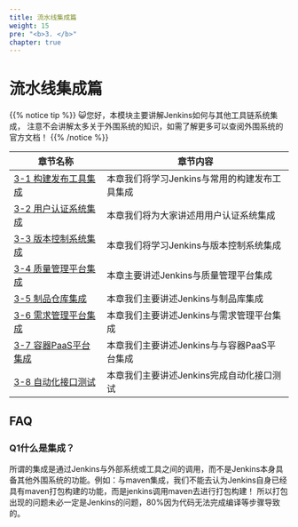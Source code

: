 ```yaml
---
title: 流水线集成篇
weight: 15
pre: "<b>3. </b>"
chapter: true
---
```



# 流水线集成篇

{{% notice tip %}}
😺您好，本模块主要讲解Jenkins如何与其他工具链系统集成， 注意不会讲解太多关于外围系统的知识，如需了解更多可以查阅外围系统的官方文档！
{{% /notice %}}


| 章节名称 | 章节内容 |
| ------ | ----------- |
| [3-1 构建发布工具集成](chapter01/) |本章我们将学习Jenkins与常用的构建发布工具集成|
| [3-2 用户认证系统集成](chapter02/) | 本章我们将为大家讲述用用户认证系统集成|
| [3-3 版本控制系统集成](chapter03/) |本章我们将学习Jenkins与版本控制系统集成|
| [3-4 质量管理平台集成](chapter04/) | 本章主要讲述Jenkins与质量管理平台集成|
| [3-5 制品仓库集成](chapter05/) | 本章我们主要讲述Jenkins与制品库集成 |
| [3-6 需求管理平台集成](chapter06/) | 本章我们主要讲述Jenkins与需求管理平台集成 |
| [3-7 容器PaaS平台集成](chapter07/) | 本章我们主要讲述Jenkins与与容器PaaS平台集成 |
| [3-8 自动化接口测试](chapter08/) | 本章我们主要讲述Jenkins完成自动化接口测试 |


## FAQ

### Q1什么是集成？
所谓的集成是通过Jenkins与外部系统或工具之间的调用，而不是Jenkins本身具备其他外围系统的功能。例如：与maven集成，我们不能去认为Jenkins自身已经具有maven打包构建的功能，而是jenkins调用maven去进行打包构建！ 所以打包出现的问题未必一定是Jenkins的问题，80%因为代码无法完成编译等步骤导致的。